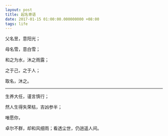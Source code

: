 ```yaml
---
layout: post
title: 起名寄语
date: 2017-01-15 01:00:00.000000000 +08:00
tags: life
---
```


父名昱，意阳光；

母名雪，意白雪；

和之为水，沐之雨露；

之于己，之于人；

取名，沐之。

***

生养大任，谨言慎行；

然人生得失荣枯，吉凶参半；

唯愿你，

卓尔不群，却和风细雨；看透尘世，仍逍遥人间。